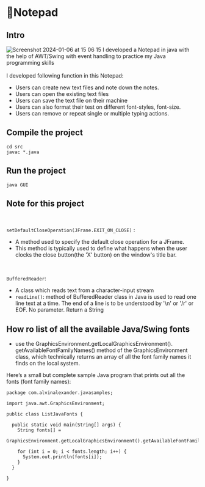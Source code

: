 # :page_facing_up:Notepad
## Intro
![Screenshot 2024-01-06 at 15 06 15](https://github.com/yixin1230/Notepad/assets/100164159/dc0823e4-d4bc-4378-83f8-f220b33ab15e)
I developed a Notepad in java with the help of AWT/Swing with event handling to practice my Java programming skills<br>
<br>
I developed following function in this Notepad:
- Users can create new text files and note down the notes.
- Users can open the existing text files
- Users can save the text file on their machine
- Users can also format their test on different font-styles, font-size.
- Users can remove or repeat single or multiple typing actions.

## Compile the project
```
cd src
javac *.java
```
## Run the project
```
java GUI
```
## Note for this project
<br>

```setDefaultCloseOperation(JFrane.EXIT_ON_CLOSE)``` :
- A method used to specify the default close operation for a JFrame.
- This method is typically used to define what happens when the user clocks the close button(the 'X' button) on the window's title bar.
<br>

```BufferedReader```:
- A class which reads text from a character-input stream
  <br>
- ```readLine()```: method of BufferedReader class in Java is used to read one line text at a time. The end of a line is to be understood by '\n' or '/r' or EOF. No parameter. Return a String

## How ro list of all the available Java/Swing fonts
- use the GraphicsEnvironment.getLocalGraphicsEnvironment().
  getAvailableFontFamilyNames() method of the GraphicsEnvironment class, which technically returns an array of all the font family names it finds on the local system.

Here’s a small but complete sample Java program that prints out all the fonts (font family names):
```
package com.alvinalexander.javasamples;

import java.awt.GraphicsEnvironment;

public class ListJavaFonts {

  public static void main(String[] args) {
    String fonts[] = 
      GraphicsEnvironment.getLocalGraphicsEnvironment().getAvailableFontFamilyNames();

    for (int i = 0; i < fonts.length; i++) {
      System.out.println(fonts[i]);
    }
  }

}
```
